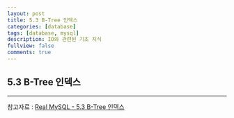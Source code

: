 ```yaml
---
layout: post
title: 5.3 B-Tree 인덱스
categories: [database]
tags: [database, mysql]
description: IO와 관련된 기초 지식
fullview: false
comments: true
---
```


## 5.3 B-Tree 인덱스



***
참고자료 : 
[Real MySQL - 5.3 B-Tree 인덱스](http://www.yes24.com/Product/Goods/6960931)